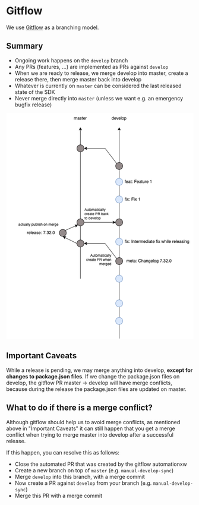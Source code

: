# Gitflow

We use [Gitflow](https://docs.github.com/en/get-started/quickstart/github-flow) as a branching model.

## Summary

- Ongoing work happens on the `develop` branch
- Any PRs (features, ...) are implemented as PRs against `develop`
- When we are ready to release, we merge develop into master, create a release there, then merge master back into
  develop
- Whatever is currently on `master` can be considered the last released state of the SDK
- Never merge directly into `master` (unless we want e.g. an emergency bugfix release)

![gitflow-chart](./assets/gitflow-chart.png)

## Important Caveats

While a release is pending, we may merge anything into develop, **except for changes to package.json files**. If we
change the package.json files on develop, the gitflow PR master -> develop will have merge conflicts, because during the
release the package.json files are updated on master.

## What to do if there is a merge conflict?

Although gitflow should help us to avoid merge conflicts, as mentioned above in "Important Caveats" it can still happen
that you get a merge conflict when trying to merge master into develop after a successful release.

If this happen, you can resolve this as follows:

- Close the automated PR that was created by the gitflow automationxw
- Create a new branch on top of `master` (e.g. `manual-develop-sync`)
- Merge `develop` into this branch, with a merge commit
- Now create a PR against `develop` from your branch (e.g. `manual-develop-sync`)
- Merge this PR with a merge commit
